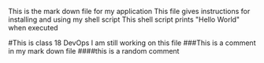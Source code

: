 This is the mark down file for my application
This file gives instructions for installing and using my shell script
This shell script prints "Hello World" when executed

#This is class 18 DevOps
I am still working on this file
###This is a comment in my mark down file
####this is a random comment

